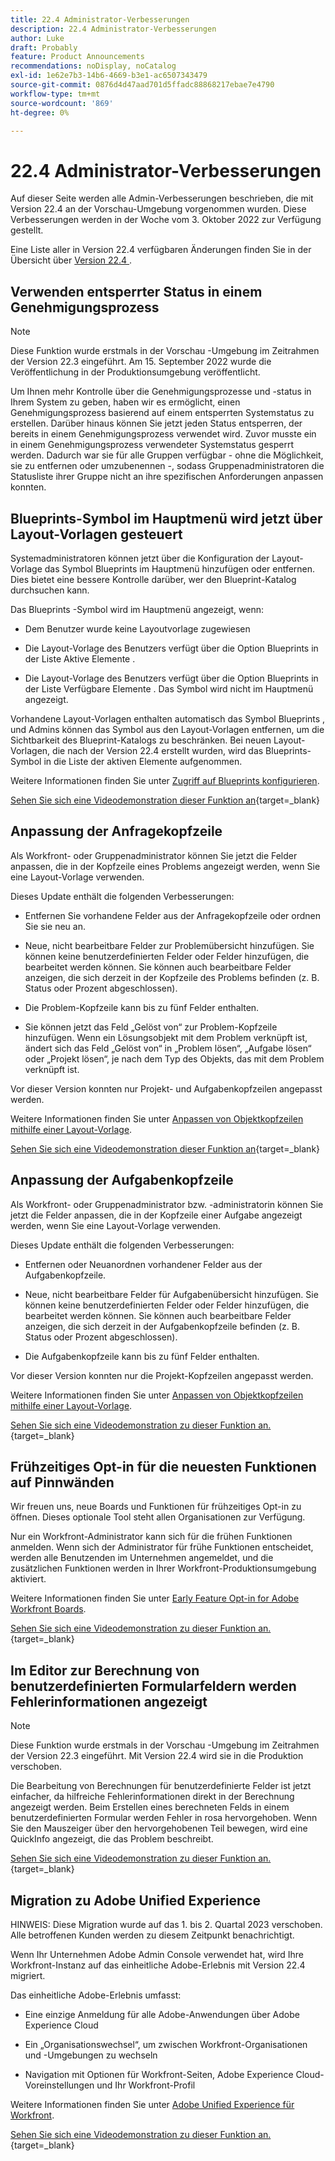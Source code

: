 ```yaml
---
title: 22.4 Administrator-Verbesserungen
description: 22.4 Administrator-Verbesserungen
author: Luke
draft: Probably
feature: Product Announcements
recommendations: noDisplay, noCatalog
exl-id: 1e62e7b3-14b6-4669-b3e1-ac6507343479
source-git-commit: 0876d4d47aad701d5ffadc88868217ebae7e4790
workflow-type: tm+mt
source-wordcount: '869'
ht-degree: 0%

---
```


# 22.4 Administrator-Verbesserungen

Auf dieser Seite werden alle Admin-Verbesserungen beschrieben, die mit Version 22.4 an der Vorschau-Umgebung vorgenommen wurden. Diese Verbesserungen werden in der Woche vom 3. Oktober 2022 zur Verfügung gestellt.

Eine Liste aller in Version 22.4 verfügbaren Änderungen finden Sie in der Übersicht über [ Version 22.4 ](/help/quicksilver/product-announcements/product-releases/22.4-release-activity/22-4-release-overview.md).

## Verwenden entsperrter Status in einem Genehmigungsprozess

>[!NOTE]
>
>Diese Funktion wurde erstmals in der Vorschau -Umgebung im Zeitrahmen der Version 22.3 eingeführt. Am 15. September 2022 wurde die Veröffentlichung in der Produktionsumgebung veröffentlicht.

Um Ihnen mehr Kontrolle über die Genehmigungsprozesse und -status in Ihrem System zu geben, haben wir es ermöglicht, einen Genehmigungsprozess basierend auf einem entsperrten Systemstatus zu erstellen. Darüber hinaus können Sie jetzt jeden Status entsperren, der bereits in einem Genehmigungsprozess verwendet wird. Zuvor musste ein in einem Genehmigungsprozess verwendeter Systemstatus gesperrt werden. Dadurch war sie für alle Gruppen verfügbar - ohne die Möglichkeit, sie zu entfernen oder umzubenennen -, sodass Gruppenadministratoren die Statusliste ihrer Gruppe nicht an ihre spezifischen Anforderungen anpassen konnten.

## Blueprints-Symbol im Hauptmenü wird jetzt über Layout-Vorlagen gesteuert

Systemadministratoren können jetzt über die Konfiguration der Layout-Vorlage das Symbol Blueprints im Hauptmenü hinzufügen oder entfernen. Dies bietet eine bessere Kontrolle darüber, wer den Blueprint-Katalog durchsuchen kann.

Das Blueprints -Symbol wird im Hauptmenü angezeigt, wenn:

* Dem Benutzer wurde keine Layoutvorlage zugewiesen

* Die Layout-Vorlage des Benutzers verfügt über die Option Blueprints in der Liste Aktive Elemente .

* Die Layout-Vorlage des Benutzers verfügt über die Option Blueprints in der Liste Verfügbare Elemente . Das Symbol wird nicht im Hauptmenü angezeigt.

Vorhandene Layout-Vorlagen enthalten automatisch das Symbol Blueprints , und Admins können das Symbol aus den Layout-Vorlagen entfernen, um die Sichtbarkeit des Blueprint-Katalogs zu beschränken. Bei neuen Layout-Vorlagen, die nach der Version 22.4 erstellt wurden, wird das Blueprints-Symbol in die Liste der aktiven Elemente aufgenommen.

Weitere Informationen finden Sie unter [Zugriff auf Blueprints konfigurieren](/help/quicksilver/administration-and-setup/blueprints/configure-access-to-blueprints.md).

[Sehen Sie sich eine Videodemonstration dieser Funktion an](https://video.tv.adobe.com/v/3412382/){target=_blank}

## Anpassung der Anfragekopfzeile

Als Workfront- oder Gruppenadministrator können Sie jetzt die Felder anpassen, die in der Kopfzeile eines Problems angezeigt werden, wenn Sie eine Layout-Vorlage verwenden.

Dieses Update enthält die folgenden Verbesserungen:

* Entfernen Sie vorhandene Felder aus der Anfragekopfzeile oder ordnen Sie sie neu an.

* Neue, nicht bearbeitbare Felder zur Problemübersicht hinzufügen. Sie können keine benutzerdefinierten Felder oder Felder hinzufügen, die bearbeitet werden können. Sie können auch bearbeitbare Felder anzeigen, die sich derzeit in der Kopfzeile des Problems befinden (z. B. Status oder Prozent abgeschlossen).

* Die Problem-Kopfzeile kann bis zu fünf Felder enthalten.

* Sie können jetzt das Feld „Gelöst von“ zur Problem-Kopfzeile hinzufügen. Wenn ein Lösungsobjekt mit dem Problem verknüpft ist, ändert sich das Feld „Gelöst von“ in „Problem lösen“, „Aufgabe lösen“ oder „Projekt lösen“, je nach dem Typ des Objekts, das mit dem Problem verknüpft ist.

Vor dieser Version konnten nur Projekt- und Aufgabenkopfzeilen angepasst werden.



Weitere Informationen finden Sie unter [Anpassen von Objektkopfzeilen mithilfe einer Layout-Vorlage](/help/quicksilver/administration-and-setup/customize-workfront/use-layout-templates/customize-object-headers.md).

[Sehen Sie sich eine Videodemonstration dieser Funktion an](https://video.tv.adobe.com/v/3412383/){target=_blank}

## Anpassung der Aufgabenkopfzeile

Als Workfront- oder Gruppenadministrator bzw. -administratorin können Sie jetzt die Felder anpassen, die in der Kopfzeile einer Aufgabe angezeigt werden, wenn Sie eine Layout-Vorlage verwenden.

Dieses Update enthält die folgenden Verbesserungen:

* Entfernen oder Neuanordnen vorhandener Felder aus der Aufgabenkopfzeile.

* Neue, nicht bearbeitbare Felder für Aufgabenübersicht hinzufügen. Sie können keine benutzerdefinierten Felder oder Felder hinzufügen, die bearbeitet werden können. Sie können auch bearbeitbare Felder anzeigen, die sich derzeit in der Aufgabenkopfzeile befinden (z. B. Status oder Prozent abgeschlossen).

* Die Aufgabenkopfzeile kann bis zu fünf Felder enthalten.

Vor dieser Version konnten nur die Projekt-Kopfzeilen angepasst werden.

Weitere Informationen finden Sie unter [Anpassen von Objektkopfzeilen mithilfe einer Layout-Vorlage](/help/quicksilver/administration-and-setup/customize-workfront/use-layout-templates/customize-object-headers.md).

[Sehen Sie sich eine Videodemonstration zu dieser Funktion an.](https://video.tv.adobe.com/v/3412384/){target=_blank}

## Frühzeitiges Opt-in für die neuesten Funktionen auf Pinnwänden

Wir freuen uns, neue Boards und Funktionen für frühzeitiges Opt-in zu öffnen. Dieses optionale Tool steht allen Organisationen zur Verfügung.

Nur ein Workfront-Administrator kann sich für die frühen Funktionen anmelden. Wenn sich der Administrator für frühe Funktionen entscheidet, werden alle Benutzenden im Unternehmen angemeldet, und die zusätzlichen Funktionen werden in Ihrer Workfront-Produktionsumgebung aktiviert.

Weitere Informationen finden Sie unter [Early Feature Opt-in for Adobe Workfront Boards](/help/quicksilver/agile/get-started-with-boards/boards-early-feature-opt-in.md).

[Sehen Sie sich eine Videodemonstration zu dieser Funktion an.](https://video.tv.adobe.com/v/3412386/){target=_blank}

## Im Editor zur Berechnung von benutzerdefinierten Formularfeldern werden Fehlerinformationen angezeigt

>[!NOTE]
>
>Diese Funktion wurde erstmals in der Vorschau -Umgebung im Zeitrahmen der Version 22.3 eingeführt. Mit Version 22.4 wird sie in die Produktion verschoben.

Die Bearbeitung von Berechnungen für benutzerdefinierte Felder ist jetzt einfacher, da hilfreiche Fehlerinformationen direkt in der Berechnung angezeigt werden. Beim Erstellen eines berechneten Felds in einem benutzerdefinierten Formular werden Fehler in rosa hervorgehoben. Wenn Sie den Mauszeiger über den hervorgehobenen Teil bewegen, wird eine QuickInfo angezeigt, die das Problem beschreibt.

[Sehen Sie sich eine Videodemonstration zu dieser Funktion an.](https://video.tv.adobe.com/v/3412387/){target=_blank}

## Migration zu Adobe Unified Experience

HINWEIS: Diese Migration wurde auf das 1. bis 2. Quartal 2023 verschoben. Alle betroffenen Kunden werden zu diesem Zeitpunkt benachrichtigt.

Wenn Ihr Unternehmen Adobe Admin Console verwendet hat, wird Ihre Workfront-Instanz auf das einheitliche Adobe-Erlebnis mit Version 22.4 migriert.

Das einheitliche Adobe-Erlebnis umfasst:

* Eine einzige Anmeldung für alle Adobe-Anwendungen über Adobe Experience Cloud

* Ein „Organisationswechsel“, um zwischen Workfront-Organisationen und -Umgebungen zu wechseln

* Navigation mit Optionen für Workfront-Seiten, Adobe Experience Cloud-Voreinstellungen und Ihr Workfront-Profil

Weitere Informationen finden Sie unter [Adobe Unified Experience für Workfront](/help/quicksilver/workfront-basics/navigate-workfront/workfront-navigation/adobe-unified-experience.md).

[Sehen Sie sich eine Videodemonstration zu dieser Funktion an.](https://video.tv.adobe.com/v/3412388/){target=_blank}
